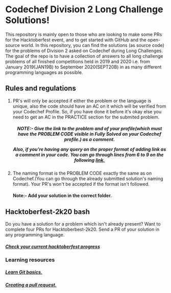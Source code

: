 <meta charset="utf-8">
<meta name="Generator" content="Markdown preview & Parsedown">

<h1>Codechef Division 2 Long Challenge Solutions!</h1>
<p>This repository is mainly open to those who are looking to make some PRs for the Hacktoberfest event, and to get started
  with GitHub and the open-source world. In this repository, you can find the solutions (as source code) for the problems of Division 2
  asked on Codechef during Long Challenges. The goal of the repo is to have a collection of answers to all long challenge
  problems of all finished competitions held in 2019 and 2020 i.e. from January 2019(JAN19B) to September 2020(SEPT20B) in as many
  different programming languages as possible.</p>
<h2>Rules and regulations</h4>
<ol>
<li>PR's will only be accepted if either the problem or the language is unique, also the code should have an AC on it which will be verified from your Codechef Profile.
So, if you have done it before it's okay else you need to get an AC in the PRACTICE section for the submited problem.
<h5 style="text-align:center">NOTE:- Give the link to the problem and of your profile(which must have the PROBLEM CODE visible in Fully Solved on your Codechef profile.) as a comment.
  <p>Also, if you're having any query on the proper format of adding link as a comment in your code. You can go through lines from 6 to 9 on the following
    <a href="https://github.com/Anishukla/Codechef/blob/master/JAN19B/DPAIRS.py">link.</p></a></h5>
</li>
<li>The naming format is the PROBLEM CODE exactly the same as on Codechef.(You can go through the already submitted solution's naming format). Your PR's won't be accepted if
the format isn't followed.</li>
<h4>Note:- Add your solution in the correct folder.</h4>
</ol>
<h2>Hacktoberfest-2k20 bash</h2>
<p>Do you have a solution for a problem which isn't already present? Want to complete four PRs for Hacktoberbest-2k20. Send a PR of your solution in any programming language.</p>
<h5><a href="https://hacktoberfest.digitalocean.com/">Check your current hacktoberfest progress</a></h5>

<h3>Learning resources</h3>
<h5><a href="https://try.github.io">Learn Git basics.</a></h5>
<h5><a href="https://learn.co/lessons/github-pull-request-basics">Creating a pull request.</a></h5>
